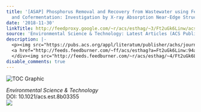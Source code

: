 ```yaml
---
title: '[ASAP] Phosphorus Removal and Recovery from Wastewater using Fe-Dosing Bioreactor
  and Cofermentation: Investigation by X-ray Absorption Near-Edge Structure Spectroscopy'
date: '2018-11-30'
linkTitle: http://feedproxy.google.com/~r/acs/esthag/~3/Ft2uGk6Linw/acs.est.8b03355
source: 'Environmental Science & Technology: Latest Articles (ACS Publications)'
description: |-
  <p><img src="https://pubs.acs.org/appl/literatum/publisher/achs/journals/content/esthag/0/esthag.ahead-of-print/acs.est.8b03355/20181129/images/medium/es-2018-03355j_0006.gif" alt="TOC Graphic"/></p><div><cite>Environmental Science & Technology</cite></div><div>DOI: 10.1021/acs.est.8b03355</div><div class="feedflare">
  <a href="http://feeds.feedburner.com/~ff/acs/esthag?a=Ft2uGk6Linw:94akgQIbDk8:yIl2AUoC8zA"><img src="http://feeds.feedburner.com/~ff/acs/esthag?d=yIl2AUoC8zA" border="0"></img></a>
  </div><img src="http://feeds.feedburner.com/~r/acs/esthag/~4/Ft2uGk6Linw" height="1" width="1" ...
disable_comments: true
---
```

<p><img src="https://pubs.acs.org/appl/literatum/publisher/achs/journals/content/esthag/0/esthag.ahead-of-print/acs.est.8b03355/20181129/images/medium/es-2018-03355j_0006.gif" alt="TOC Graphic"/></p><div><cite>Environmental Science & Technology</cite></div><div>DOI: 10.1021/acs.est.8b03355</div><div class="feedflare">
<a href="http://feeds.feedburner.com/~ff/acs/esthag?a=Ft2uGk6Linw:94akgQIbDk8:yIl2AUoC8zA"><img src="http://feeds.feedburner.com/~ff/acs/esthag?d=yIl2AUoC8zA" border="0"></img></a>
</div><img src="http://feeds.feedburner.com/~r/acs/esthag/~4/Ft2uGk6Linw" height="1" width="1" ...